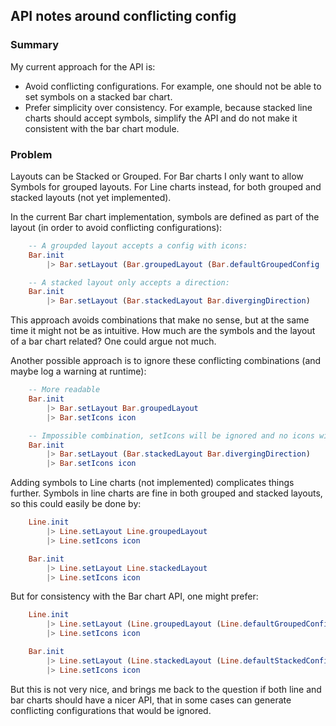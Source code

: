 ## API notes around conflicting config

### Summary
My current approach for the API is:

* Avoid conflicting configurations. For example, one should not be able to set symbols on a stacked bar chart.
* Prefer simplicity over consistency. For example, because stacked line charts should accept symbols, simplify the API and do not make it consistent with the bar chart module.

### Problem

Layouts can be Stacked or Grouped. For Bar charts I only want to allow Symbols for grouped layouts. For Line charts instead, for both grouped and stacked layouts (not yet implemented).

In the current Bar chart implementation, symbols are defined as part of the layout (in order to avoid conflicting configurations):

```elm
    -- A groupded layout accepts a config with icons:
    Bar.init
        |> Bar.setLayout (Bar.groupedLayout (Bar.defaultGroupedConfig |> Bar.setIcons icon))

    -- A stacked layout only accepts a direction:
    Bar.init
        |> Bar.setLayout (Bar.stackedLayout Bar.divergingDirection)

```

This approach avoids combinations that make no sense, but at the same time it might not be as intuitive. How much are the symbols and the layout of a bar chart related? One could argue not much.

Another possible approach is to ignore these conflicting combinations (and maybe log a warning at runtime):

```elm
    -- More readable
    Bar.init
        |> Bar.setLayout Bar.groupedLayout
        |> Bar.setIcons icon

    -- Impossible combination, setIcons will be ignored and no icons will be rendered at runtime
    Bar.init
        |> Bar.setLayout (Bar.stackedLayout Bar.divergingDirection)
        |> Bar.setIcons icon
```

Adding symbols to Line charts (not implemented) complicates things further. Symbols in line charts are fine in both grouped and stacked layouts, so this could easily be done by:

```elm
    Line.init
        |> Line.setLayout Line.groupedLayout
        |> Line.setIcons icon

    Bar.init
        |> Line.setLayout Line.stackedLayout
        |> Line.setIcons icon
```

But for consistency with the Bar chart API, one might prefer:

```elm
    Line.init
        |> Line.setLayout (Line.groupedLayout (Line.defaultGroupedConfig |> Line.setIcons icon))
        |> Line.setIcons icon

    Bar.init
        |> Line.setLayout (Line.stackedLayout (Line.defaultStackedConfig |> Line.setIcons icon))
        |> Line.setIcons icon
```

But this is not very nice, and brings me back to the question if both line and bar charts should have a nicer API, that in some cases can generate conflicting configurations that would be ignored.

